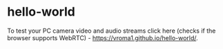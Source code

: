 # hello-world
To test your PC camera video and audio streams click here (checks if the browser supports WebRTC) - https://vroma1.github.io/hello-world/. 

